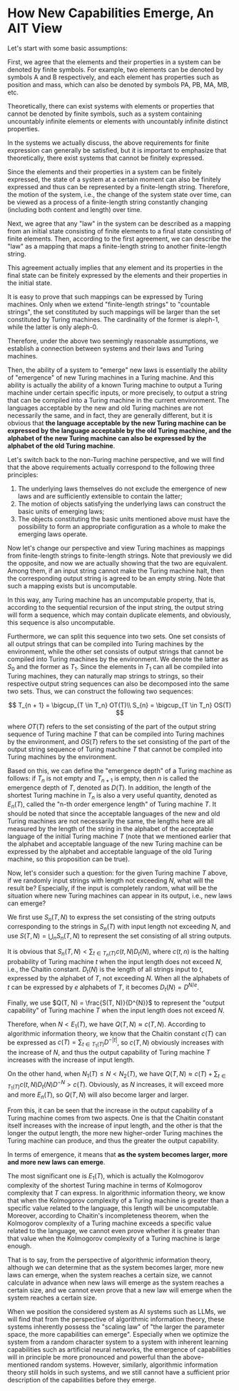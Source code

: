 <link rel="stylesheet" type="text/css" href="style.css">

#	How New Capabilities Emerge, An AIT View

Let's start with some basic assumptions:

First, we agree that the elements and their properties in a system can be denoted by finite symbols. For example, two elements can be denoted by symbols A and B respectively, and each element has properties such as position and mass, which can also be denoted by symbols PA, PB, MA, MB, etc.

Theoretically, there can exist systems with elements or properties that cannot be denoted by finite symbols, such as a system containing uncountably infinite elements or elements with uncountably infinite distinct properties.

In the systems we actually discuss, the above requirements for finite expression can generally be satisfied, but it is important to emphasize that theoretically, there exist systems that cannot be finitely expressed.

Since the elements and their properties in a system can be finitely expressed, the state of a system at a certain moment can also be finitely expressed and thus can be represented by a finite-length string. Therefore, the motion of the system, i.e., the change of the system state over time, can be viewed as a process of a finite-length string constantly changing (including both content and length) over time.

Next, we agree that any "law" in the system can be described as a mapping from an initial state consisting of finite elements to a final state consisting of finite elements. Then, according to the first agreement, we can describe the "law" as a mapping that maps a finite-length string to another finite-length string.

This agreement actually implies that any element and its properties in the final state can be finitely expressed by the elements and their properties in the initial state.

It is easy to prove that such mappings can be expressed by Turing machines. Only when we extend "finite-length strings" to "countable strings", the set constituted by such mappings will be larger than the set constituted by Turing machines. The cardinality of the former is aleph-1, while the latter is only aleph-0.

Therefore, under the above two seemingly reasonable assumptions, we establish a connection between systems and their laws and Turing machines.

Then, the ability of a system to "emerge" new laws is essentially the ability of "emergence" of new Turing machines in a Turing machine. And this ability is actually the ability of a known Turing machine to output a Turing machine under certain specific inputs, or more precisely, to output a string that can be compiled into a Turing machine in the current environment. The languages acceptable by the new and old Turing machines are not necessarily the same, and in fact, they are generally different, but it is obvious that **the language acceptable by the new Turing machine can be expressed by the language acceptable by the old Turing machine, and the alphabet of the new Turing machine can also be expressed by the alphabet of the old Turing machine**.

Let's switch back to the non-Turing machine perspective, and we will find that the above requirements actually correspond to the following three principles:

1. The underlying laws themselves do not exclude the emergence of new laws and are sufficiently extensible to contain the latter;
2. The motion of objects satisfying the underlying laws can construct the basic units of emerging laws;
3. The objects constituting the basic units mentioned above must have the possibility to form an appropriate configuration as a whole to make the emerging laws operate.

Now let's change our perspective and view Turing machines as mappings from finite-length strings to finite-length strings. Note that previously we did the opposite, and now we are actually showing that the two are equivalent. Among them, if an input string cannot make the Turing machine halt, then the corresponding output string is agreed to be an empty string. Note that such a mapping exists but is uncomputable.

In this way, any Turing machine has an uncomputable property, that is, according to the sequential recursion of the input string, the output string will form a sequence, which may contain duplicate elements, and obviously, this sequence is also uncomputable.

Furthermore, we can split this sequence into two sets. One set consists of all output strings that can be compiled into Turing machines by the environment, while the other set consists of output strings that cannot be compiled into Turing machines by the environment. We denote the latter as $S_0$ and the former as $T_1$. Since the elements in $T_1$ can all be compiled into Turing machines, they can naturally map strings to strings, so their respective output string sequences can also be decomposed into the same two sets. Thus, we can construct the following two sequences:

$$
T_{n + 1} = \bigcup_{T \in T_n} OT(T)\\
S_{n} = \bigcup_{T \in T_n} OS(T)
$$

where $OT(T)$ refers to the set consisting of the part of the output string sequence of Turing machine $T$ that can be compiled into Turing machines by the environment, and $OS(T)$ refers to the set consisting of the part of the output string sequence of Turing machine $T$ that cannot be compiled into Turing machines by the environment.

Based on this, we can define the "emergence depth" of a Turing machine as follows: if $T_n$ is not empty and $T_{n + 1}$ is empty, then $n$ is called the emergence depth of $T$, denoted as $D(T)$. In addition, the length of the shortest Turing machine in $T_n$ is also a very useful quantity, denoted as $E_n(T)$, called the "n-th order emergence length" of Turing machine $T$. It should be noted that since the acceptable languages of the new and old Turing machines are not necessarily the same, the lengths here are all measured by the length of the string in the alphabet of the acceptable language of the initial Turing machine $T$ (note that we mentioned earlier that the alphabet and acceptable language of the new Turing machine can be expressed by the alphabet and acceptable language of the old Turing machine, so this proposition can be true).

Now, let's consider such a question: for the given Turing machine $T$ above, if we randomly input strings with length not exceeding $N$, what will the result be? Especially, if the input is completely random, what will be the situation where new Turing machines can appear in its output, i.e., new laws can emerge?

We first use $S_n(T, N)$ to express the set consisting of the string outputs corresponding to the strings in $S_n(T)$ with input length not exceeding $N$, and use $S(T, N) = \bigcup_{n} S_n(T, N)$ to represent the set consisting of all string outputs.

It is obvious that $S_n(T, N) < \sum_{t \in T_n(T)} c(t, N) D_t(N)$, where $c(t, n)$ is the halting probability of Turing machine $t$ when the input length does not exceed $N$, i.e., the Chaitin constant. $D_t(N)$ is the length of all strings input to $t$, expressed by the alphabet of $T$, not exceeding $N$. When all the alphabets of $t$ can be expressed by $e$ alphabets of $T$, it becomes $D_t(N) = D^{N / e}$.

Finally, we use $Q(T, N) = \frac{S(T, N)}{D^{N}}$ to represent the "output capability" of Turing machine $T$ when the input length does not exceed $N$.

Therefore, when $N < E_1(T)$, we have $Q(T, N) \approx c(T, N)$. According to algorithmic information theory, we know that the Chaitin constant $c(T)$ can be expressed as $c(T) = \sum_{t \in T_1(T)} D^{- |t|}$, so $c(T, N)$ obviously increases with the increase of $N$, and thus the output capability of Turing machine $T$ increases with the increase of input length.

On the other hand, when $N_1(T) \le N < N_2(T)$, we have $Q(T, N) \approx c(T) + \sum_{t \in T_1(T)} c(t, N) D_t(N) D^{- N} > c(T)$. Obviously, as $N$ increases, it will exceed more and more $E_n(T)$, so $Q(T, N)$ will also become larger and larger.

From this, it can be seen that the increase in the output capability of a Turing machine comes from two aspects. One is that the Chaitin constant itself increases with the increase of input length, and the other is that the longer the output length, the more new higher-order Turing machines the Turing machine can produce, and thus the greater the output capability.

In terms of emergence, it means that **as the system becomes larger, more and more new laws can emerge**.

The most significant one is $E_1(T)$, which is actually the Kolmogorov complexity of the shortest Turing machine in terms of Kolmogorov complexity that $T$ can express. In algorithmic information theory, we know that when the Kolmogorov complexity of a Turing machine is greater than a specific value related to the language, this length will be uncomputable. Moreover, according to Chaitin's incompleteness theorem, when the Kolmogorov complexity of a Turing machine exceeds a specific value related to the language, we cannot even prove whether it is greater than that value when the Kolmogorov complexity of a Turing machine is large enough.

That is to say, from the perspective of algorithmic information theory, although we can determine that as the system becomes larger, more new laws can emerge, when the system reaches a certain size, we cannot calculate in advance when new laws will emerge as the system reaches a certain size, and we cannot even prove that a new law will emerge when the system reaches a certain size.

When we position the considered system as AI systems such as LLMs, we will find that from the perspective of algorithmic information theory, these systems inherently possess the "scaling law" of "the larger the parameter space, the more capabilities can emerge". Especially when we optimize the system from a random character system to a system with inherent learning capabilities such as artificial neural networks, the emergence of capabilities will in principle be more pronounced and powerful than the above-mentioned random systems. However, similarly, algorithmic information theory still holds in such systems, and we still cannot have a sufficient prior description of the capabilities before they emerge.

<script src="utils.js"></script>
<script src="extension.js"></script>
<script src="dehead.js"></script>